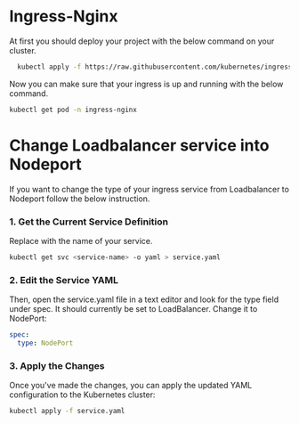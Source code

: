
# Ingress-Nginx

At first you should deploy your project with the below command on your cluster.



```bash
  kubectl apply -f https://raw.githubusercontent.com/kubernetes/ingress-nginx/controller-v1.11.2/deploy/static/provider/cloud/deploy.yaml
```

Now you can make sure that your ingress is up and running with the below command.

```bash
kubectl get pod -n ingress-nginx
```

# Change Loadbalancer service into Nodeport
If you want to change the type of your ingress service from Loadbalancer to Nodeport follow the below instruction.

### 1. Get the Current Service Definition
Replace <service-name> with the name of your service.
```bash
kubectl get svc <service-name> -o yaml > service.yaml
```
### 2. Edit the Service YAML

Then, open the service.yaml file in a text editor and look for the type field under spec. It should currently be set to LoadBalancer. Change it to NodePort:

```yaml
spec:
  type: NodePort
```
### 3. Apply the Changes

Once you've made the changes, you can apply the updated YAML configuration to the Kubernetes cluster:

```bash
kubectl apply -f service.yaml
```
